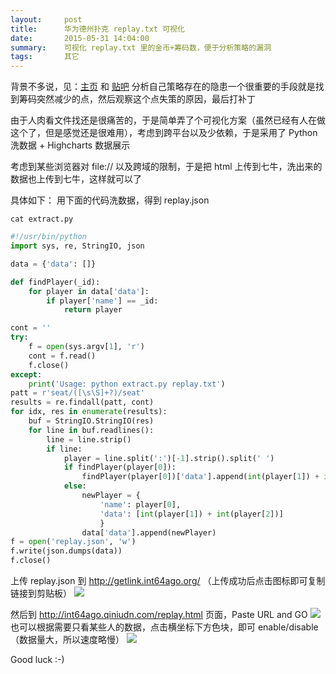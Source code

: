 ```yaml
---
layout:     post
title:      华为德州扑克 replay.txt 可视化
date:       2015-05-31 14:04:00
summary:    可视化 replay.txt 里的金币+筹码数，便于分析策略的漏洞
tags:       其它
---
```



背景不多说，见：[主页][1] 和 [贴吧][2]
分析自己策略存在的隐患一个很重要的手段就是找到筹码突然减少的点，然后观察这个点失策的原因，最后打补丁

由于人肉看文件找还是很痛苦的，于是简单弄了个可视化方案（虽然已经有人在做这个了，但是感觉还是很难用），考虑到跨平台以及少依赖，于是采用了 Python 洗数据 + Highcharts 数据展示

考虑到某些浏览器对 file:// 以及跨域的限制，于是把 html 上传到七牛，洗出来的数据也上传到七牛，这样就可以了

具体如下：
用下面的代码洗数据，得到 replay.json

`cat extract.py`

```python
#!/usr/bin/python
import sys, re, StringIO, json

data = {'data': []}

def findPlayer(_id):
    for player in data['data']:
        if player['name'] == _id:
            return player

cont = ''
try:
    f = open(sys.argv[1], 'r')
    cont = f.read()
    f.close()
except:
    print('Usage: python extract.py replay.txt')
patt = r'seat/([\s\S]+?)/seat'
results = re.findall(patt, cont)
for idx, res in enumerate(results):
    buf = StringIO.StringIO(res)
    for line in buf.readlines():
        line = line.strip()
        if line:
            player = line.split(':')[-1].strip().split(' ')
            if findPlayer(player[0]):
                findPlayer(player[0])['data'].append(int(player[1]) + int(player[2]))
            else:
                newPlayer = {
                    'name': player[0],
                    'data': [int(player[1]) + int(player[2])]
                    }
                data['data'].append(newPlayer)
f = open('replay.json', 'w')
f.write(json.dumps(data))
f.close()
```

上传 replay.json 到 http://getlink.int64ago.org/ （上传成功后点击图标即可复制链接到剪贴板）
![][3]

然后到 http://int64ago.qiniudn.com/replay.html 页面，Paste URL and GO
![][4]
也可以根据需要只看某些人的数据，点击横坐标下方色块，即可 enable/disable （数据量大，所以速度略慢）
![][5]

Good luck :-)

  [1]: http://career-elite.huawei.com/CS/
  [2]: http://tieba.baidu.com/f?kw=2015%E5%8D%8E%E4%B8%BA%E8%BD%AF%E4%BB%B6%E7%B2%BE%E8%8B%B1%E6%8C%91%E6%88%98%E8%B5%9B&ie=utf-8
  [3]: http://int64ago.qiniudn.com/c2l76byet57b9.png
  [4]: http://int64ago.qiniudn.com/zvnwc4dmo0f6r.png
  [5]: http://int64ago.qiniudn.com/psq51mr3haor.png
